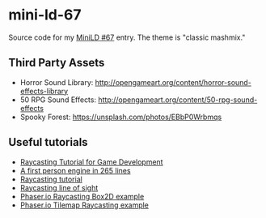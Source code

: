 # mini-ld-67
Source code for my [MiniLD #67](http://ludumdare.com/compo/2016/05/19/minild-67/) entry.  The theme is "classic mashmix."

## Third Party Assets

* Horror Sound Library: http://opengameart.org/content/horror-sound-effects-library
* 50 RPG Sound Effects: http://opengameart.org/content/50-rpg-sound-effects
* Spooky Forest: https://unsplash.com/photos/EBbP0Wrbmqs

## Useful tutorials

* [Raycasting Tutorial for Game Development](http://permadi.com/1996/05/ray-casting-tutorial-table-of-contents/)
* [A first person engine in 265 lines](http://www.playfuljs.com/a-first-person-engine-in-265-lines/)
* [Raycasting tutorial](http://www.rustyarcade.com/blog/read/33/ray-casting-tutorial)
* [Raycasting line of sight](http://gamemechanicexplorer.com/#raycasting-1)
* [Phaser.io Raycasting Box2D example](http://phaser.io/examples/v2/box2d/raycasting)
* [Phaser.io Tilemap Raycasting example](http://phaser.io/examples/v2/tilemaps/tilemap-ray-cast)
